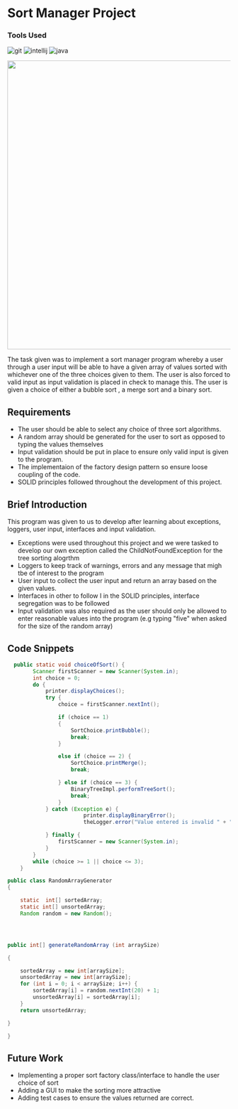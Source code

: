 # Sort Manager Project

### Tools Used

![git](https://img.shields.io/badge/git-%23F05032.svg?&style=for-the-badge&logo=git&logoColor=white)
![intellij](https://img.shields.io/badge/intelliJ%20IDEA-%23000000.svg?&style=for-the-badge&logo=intellij-idea&logoColor=white)
![java](https://img.shields.io/badge/java-%23ED8B00.svg?&style=for-the-badge&logo=java&logoColor=white)

<img src = "https://embed-ssl.wistia.com/deliveries/70d6f4e10e2badb5ef394f00c17ad2bc1c14f6e7.jpg" width = "650px" >

The task given was to implement a sort manager program whereby a user through a user input will be able to have a given array of values sorted with whichever one of the three choices given to them. The user is also forced to valid input as input validation is placed in check to manage this. The user is given a choice of either a bubble sort , a merge sort and a binary sort.





 
  

## Requirements 
- The user should be able to select any choice of three sort algorithms.
- A random array should be generated for the user to sort as opposed to typing the values themselves
- Input validation should be put in place to ensure only valid input is given to the program.
- The implementaion of the factory design pattern so ensure loose coupling of the code.
- SOLID principles followed throughout the development of this project.

## Brief Introduction

This program was given to us to develop after learning about exceptions, loggers, user input, interfaces and input validation.

- Exceptions were used throughout this project and we were tasked to develop our own exception called the ChildNotFoundException for the tree sorting alogrthm
- Loggers to keep track of warnings, errors and any message that migh tbe of interest to the program
- User input to collect the user input and return an array based on the given values.
- Interfaces in other to follow I in the SOLID principles, interface segregation was to be followed
- Input validation was also required as the user should only be allowed to enter reasonable values into the program (e.g typing "five" when asked for the size of the random array)


## Code Snippets

```java
  public static void choiceOfSort() {
        Scanner firstScanner = new Scanner(System.in);
        int choice = 0;
        do {
            printer.displayChoices();
            try {
                choice = firstScanner.nextInt();

                if (choice == 1)
                {
                    SortChoice.printBubble();
                    break;
                }

                else if (choice == 2) {
                    SortChoice.printMerge();
                    break;

                } else if (choice == 3) {
                    BinaryTreeImpl.performTreeSort();
                    break;
                }
            } catch (Exception e) {
                        printer.displayBinaryError();
                        theLogger.error("Value entered is invalid " + " " + e.getMessage());

            } finally {
                firstScanner = new Scanner(System.in);
            }
        }
        while (choice >= 1 || choice <= 3);
    }
```

```java
public class RandomArrayGenerator
{

    static  int[] sortedArray;
    static int[] unsortedArray;
    Random random = new Random();




public int[] generateRandomArray (int arraySize)

{

    sortedArray = new int[arraySize];
    unsortedArray = new int[arraySize];
    for (int i = 0; i < arraySize; i++) {
        sortedArray[i] = random.nextInt(20) + 1;
        unsortedArray[i] = sortedArray[i];
    }
    return unsortedArray;

}

}
```

## Future Work

- Implementing a proper sort factory class/interface to handle the user choice of sort
- Adding a GUI to make the sorting more attractive
- Adding test cases to ensure the values returned are correct.
